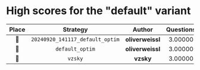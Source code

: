 # High scores for the "default" variant

| Place | Strategy | Author | Questions | Complexity | Source |
|:-----:|:--------:|:------:|:---------:|:----------:|:------:|
| :1st_place_medal: | `20240920_141117_default_optim` | **oliverweissl** | 3.00000 | 95 | `20240921_130058_20240920_141117_default_optim.py` |
| :2nd_place_medal: | `default_optim` | **oliverweissl** | 3.00000 | 98 | `20240920_141117_default_optim.py` |
| :3rd_place_medal: | `vzsky` | **vzsky** | 3.00000 | 106 | `20240917_225929_vzsky.py` |
